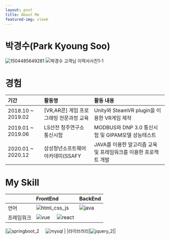 ```yaml
---
layout: post
title: About Me
featured-img: sleek
---
```


# 박경수(Park Kyoung Soo)
![1504485649281](https://user-images.githubusercontent.com/44697835/87626949-90516100-c768-11ea-9d05-41fb2406468b.jpg) ![박경수 고객님 이력서사진1-1](https://user-images.githubusercontent.com/44697835/87626951-90e9f780-c768-11ea-8859-9e864a2e7925.jpg) 

# 경험
|기간|활동명|활동 내용|
|:---|:---|:---|
|2018.10 ~ 2019.02| [VR,AR콘] 게임 프로그래밍 전문과정 교육|Unity와 SteamVR plugin을 이용한 VR게임 제작|
|2019.01 ~ 2019.06|LS산전 청주연구소 통신시험|MODBUS와 DNP 3.0 통신시험 및 GIPAM모델 성능테스트|
|2020.01 ~ 2020.12|삼성청년소프트웨어 아카데미(SSAFY|JAVA를 이용한 알고리즘 교육 및 프레임워크를 이용한 프로젝트 개발|

# My Skill
||FrontEnd|BackEnd|
|---|:---|:---|
|언어|![html_css_js](https://user-images.githubusercontent.com/44697835/86319956-acd1a180-bc70-11ea-946e-09a11a71fb27.png) &nbsp; &nbsp; |![java](https://user-images.githubusercontent.com/44697835/86319460-9119cb80-bc6f-11ea-9cb2-92a5c15f47b5.png)  |
|프레임워크|![vue](https://user-images.githubusercontent.com/44697835/86319509-a3940500-bc6f-11ea-815e-6f7612ee657a.png) &nbsp; &nbsp; ![react](https://user-images.githubusercontent.com/44697835/100086108-46078b80-2e90-11eb-802c-f71a5d636ead.png)

 |![springboot_2](https://user-images.githubusercontent.com/44697835/86319498-9f67e780-bc6f-11ea-8c9d-ae4c7948c638.png)  &nbsp; &nbsp;  ![mysql](https://user-images.githubusercontent.com/44697835/86319496-9d058d80-bc6f-11ea-9e23-93d8990d2fd4.png) |
|라이브러리|![jquery_2](https://user-images.githubusercontent.com/44697835/86319481-9a0a9d00-bc6f-11ea-855e-e0bf301d8185.png)||

